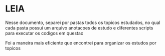 # LEIA
Nesse documento, separei por pastas todos os topicos estudados, no qual cada pasta possui um arquivo anotacoes de estudo e diferentes scripts para executar os codigos em questao

Foi a maneira mais eficiente que encontrei para organizar os estudos por topicos